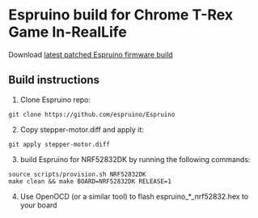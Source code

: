 # Espruino build for Chrome T-Rex Game In-RealLife

Download [latest patched Espruino firmware build](espruino-1v94.170.zip)

## Build instructions

1. Clone Espruino repo:
```shell
git clone https://github.com/espruino/Espruino
```

2. Copy stepper-motor.diff and apply it:
```shell
git apply stepper-motor.diff
```

3. build Espruino for NRF52832DK by running the following commands:
```shell
source scripts/provision.sh NRF52832DK
make clean && make BOARD=NRF52832DK RELEASE=1
```

4. Use OpenOCD (or a similar tool) to flash espruino_*_nrf52832.hex to your board
